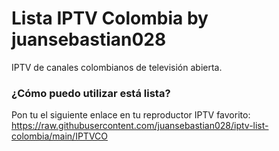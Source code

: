 # Lista IPTV Colombia by juansebastian028
IPTV de canales colombianos de televisión abierta.  

### ¿Cómo puedo utilizar está lista?
Pon tu el siguiente enlace en tu reproductor IPTV favorito: https://raw.githubusercontent.com/juansebastian028/iptv-list-colombia/main/IPTVCO
